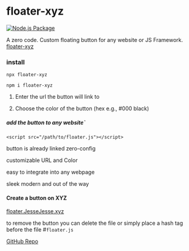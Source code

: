 
# floater-xyz

[![Node.js Package](https://github.com/sudo-self/floater-buttons/actions/workflows/npm-publish.yml/badge.svg)](https://github.com/sudo-self/floater-buttons/actions/workflows/npm-publish.yml)

A zero code. Custom floating button for  any website or JS Framework. 
<a href="https:/floater.jessejesse.xyz">floater-xyz</a>

###  install
```
npx floater-xyz
```
```
npm i floater-xyz
```

1. Enter the url the button will link to

2. Choose the color of the button
    (hex e.g., #000 black)

##### add the button to any website`
```
<script src="/path/to/floater.js"></script>
```
button is already linked zero-config

 customizable URL and Color

easy to integrate into any webpage

sleek modern and out of the way

####  Create a button on XYZ
<a href="https://floater.jessejesse.xyz">floater.JesseJesse.xyz</a>

to remove the button you can delete the file or simply place a hash tag before the file #<code>floater.js</code><br>

[GitHub Repo](https://Github.com/sudo-self/floater-buttons)
